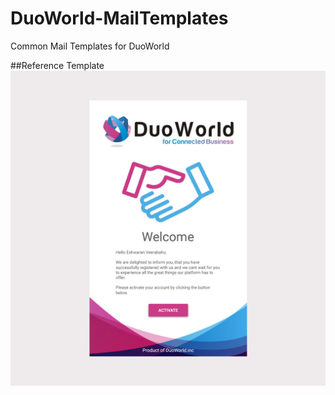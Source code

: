 # DuoWorld-MailTemplates
Common Mail Templates for DuoWorld 

##Reference Template
![alt tag](https://github.com/DuoSoftware/DuoWorld-MailTemplates/blob/master/reference/duoworldActivation.jpg)
